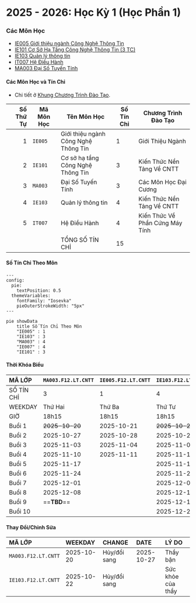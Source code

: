 # 2025 - 2026: Học Kỳ 1 (Học Phần 1)

### Các Môn Học

- [IE005 Giới thiệu ngành Công Nghệ Thông Tin](uit/courses/IE005/IE005.md)
- [IE101 Cơ Sở Hạ Tầng Công Nghệ Thông Tin (3 TC)](uit/courses/IE101/IE101.md)
- [IE103 Quản lý thông tin](uit/courses/IE103/IE103.md)
- [IT007 Hệ Điều Hành](uit/courses/IT007/IT007.md)
- [MA003 Đại Số Tuyến Tính](uit/courses/MA003/MA003.md)

#### Các Môn Học và Tín Chỉ

- Chi tiết ở [Khung Chương Trình Đào Tạo](thongbao/khung-chuong-trinh-dao-tao.md).

| Số Thứ Tự | Mã Môn Học | Tên Môn Học                          | Số Tín Chỉ | Chương Trình Đào Tạo            |
| --------: | ---------- | ------------------------------------ | ---------- | ------------------------------- |
|         1 | `IE005`    | Giới thiệu ngành Công Nghệ Thông Tin | 1          | Giới Thiệu Ngành                |
|         2 | `IE101`    | Cơ sở hạ tầng Công Nghệ Thông Tin    | 3          | Kiến Thức Nền Tảng Về CNTT      |
|         3 | `MA003`    | Đại Số Tuyến Tính                    | 3          | Các Môn Học Đại Cương           |
|         4 | `IE103`    | Quản lý thông tin                    | 4          | Kiến Thức Nền Tảng Về CNTT      |
|         5 | `IT007`    | Hệ Điều Hành                         | 4          | Kiến Thức Về Phần Cứng Máy Tính |
|           |            | TỔNG SỐ TÍN CHỈ                      | 15         |                                 |

#### Số Tín Chỉ Theo Môn

```mermaid
---
config:
  pie:
    textPosition: 0.5
  themeVariables:
    fontFamily: "Iosevka"
    pieOuterStrokeWidth: "5px"
---

pie showData
    title Số Tín Chỉ Theo Môn
    "IE005" : 1
    "IE103" : 3
    "MA003" : 4
    "IE007" : 4
    "IE101" : 3
```

#### Thời Khóa Biểu

| MÃ LỚP     | `MA003.F12.LT.CNTT` | `IE005.F12.LT.CNTT` | `IE103.F12.LT.CNTT` | `IT007.F12.LT.CNTT` | `IE101.F12.LT.CNTT` |
| :--------- | :------------------ | :------------------ | :------------------ | :------------------ | :------------------ |
| SỐ TÍN CHỈ | 3                   | 1                   | 4                   | 4                   | 3                   |
| WEEKDAY    | Thứ Hai             | Thứ Ba              | Thứ Tư              | Thứ Năm             | Thứ Sáu             |
| GIỜ        | 18h15               | 18h15               | 18h15               | 18h15               | 18h15               |
| Buổi 1     | ~~2025-10-20~~      | 2025-10-21          | ~~2025-10-22~~      | 2025-10-23          | 2025-10-24          |
| Buổi 2     | 2025-10-27          | 2025-10-28          | 2025-10-29          | 2025-10-30          | 2025-10-31          |
| Buổi 3     | 2025-11-03          | 2025-11-04          | 2025-11-05          | 2025-11-06          | 2025-11-07          |
| Buổi 4     | 2025-11-10          | 2025-11-11          | 2025-11-12          | 2025-11-13          | 2025-11-14          |
| Buổi 5     | 2025-11-17          |                     | 2025-11-19          | 2025-11-20          | 2025-11-21          |
| Buổi 6     | 2025-11-24          |                     | 2025-11-26          | 2025-11-27          | 2025-11-28          |
| Buổi 7     | 2025-12-01          |                     | 2025-12-03          | 2025-12-04          | 2025-12-05          |
| Buổi 8     | 2025-12-08          |                     | 2025-12-10          | 2025-12-11          | 2025-12-12          |
| Buổi 9     | ==**TBD**==         |                     | 2025-12-17          | 2025-12-18          |                     |
| Buổi 10    |                     |                     | 2025-12-24          | 2025-12-25          |                     |

#### Thay Đổi/Chỉnh Sửa

| MÃ LỚP              | WEEKDAY    | CHANGE       | DATE       | LÝ DO             |
| :------------------ | :--------- | :----------- | :--------- | :---------------- |
| `MA003.F12.LT.CNTT` | 2025-10-20 | Hủy/đổi sang | 2025-10-27 | Thầy bận          |
| `IE103.F12.LT.CNTT` | 2025-10-22 | Hủy/đổi sang |            | Sức khỏe của thầy |
